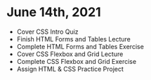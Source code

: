 # June 14th, 2021

- Cover CSS Intro Quiz
- Finish HTML Forms and Tables Lecture
- Complete HTML Forms and Tables Exercise
- Cover CSS Flexbox and Grid Lecture
- Complete CSS Flexbox and Grid Exercise
- Assign HTML & CSS Practice Project